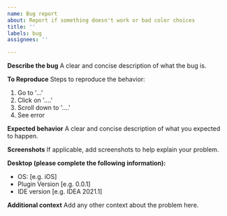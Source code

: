 ```yaml
---
name: Bug report
about: Report if something doesn't work or bad color choices
title: ''
labels: bug
assignees: ''

---
```


**Describe the bug**
A clear and concise description of what the bug is.

**To Reproduce**
Steps to reproduce the behavior:
1. Go to '...'
2. Click on '....'
3. Scroll down to '....'
4. See error

**Expected behavior**
A clear and concise description of what you expected to happen.

**Screenshots**
If applicable, add screenshots to help explain your problem.

**Desktop (please complete the following information):**
 - OS: [e.g. iOS]
 - Plugin Version [e.g. 0.0.1]
 - IDE version [e.g. IDEA 2021.1]

**Additional context**
Add any other context about the problem here.
